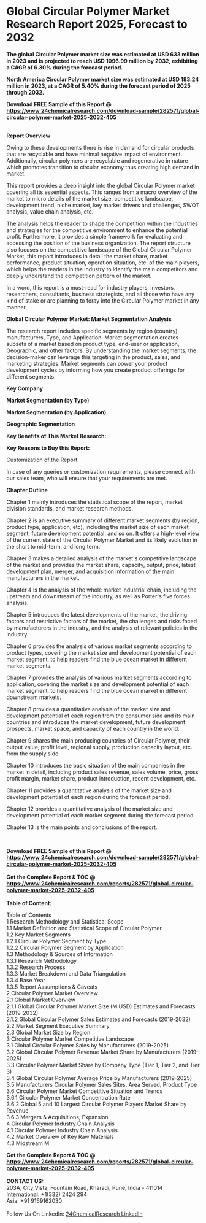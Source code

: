 <h1>Global Circular Polymer Market Research Report 2025, Forecast to 2032</h1><p><strong>The global Circular Polymer market size was estimated at USD 633 million in 2023 and is projected to reach USD 1096.99 million by 2032, exhibiting a CAGR of 6.30% during the forecast period.</strong></p><p>
</p><p><strong>North America Circular Polymer market size was estimated at USD 183.24 million in 2023, at a CAGR of 5.40% during the forecast period of 2025 through 2032.</strong></p><div><b>Download FREE Sample of this Report @ 
            <a href="https://www.24chemicalresearch.com/download-sample/282571/global-circular-polymer-market-2025-2032-405">
            https://www.24chemicalresearch.com/download-sample/282571/global-circular-polymer-market-2025-2032-405</a></b></div><br><p>
</p><p><strong>Report Overview</strong></p><p>
</p><p>Owing to these developments there is rise in demand for circular products that are recyclable and have minimal negative impact of environment. Additionally, circular polymers are recyclable and regenerative in nature which promotes transition to circular economy thus creating high demand in market.</p><p>
</p><p>This report provides a deep insight into the global Circular Polymer market covering all its essential aspects. This ranges from a macro overview of the market to micro details of the market size, competitive landscape, development trend, niche market, key market drivers and challenges, SWOT analysis, value chain analysis, etc.</p><p>
</p><p>The analysis helps the reader to shape the competition within the industries and strategies for the competitive environment to enhance the potential profit. Furthermore, it provides a simple framework for evaluating and accessing the position of the business organization. The report structure also focuses on the competitive landscape of the Global Circular Polymer Market, this report introduces in detail the market share, market performance, product situation, operation situation, etc. of the main players, which helps the readers in the industry to identify the main competitors and deeply understand the competition pattern of the market.</p><p>
In a word, this report is a must-read for industry players, investors, researchers, consultants, business strategists, and all those who have any kind of stake or are planning to foray into the Circular Polymer market in any manner.</p><p>
</p><p><strong>Global Circular Polymer Market: Market Segmentation Analysis</strong></p><p>
</p><p>The research report includes specific segments by region (country), manufacturers, Type, and Application. Market segmentation creates subsets of a market based on product type, end-user or application, Geographic, and other factors. By understanding the market segments, the decision-maker can leverage this targeting in the product, sales, and marketing strategies. Market segments can power your product development cycles by informing how you create product offerings for different segments.</p><p>
</p><p><strong>Key Company</strong></p><p>
</p><p>
</p><p><strong>Market Segmentation (by Type)</strong></p><p>
</p><p>
</p><p><strong>Market Segmentation (by Application)</strong></p><p>
</p><p>
</p><p><strong>Geographic Segmentation</strong></p><p>
</p><p>
</p><p><strong>Key Benefits of This Market Research:</strong></p><p>
</p><p>
</p><p><strong>Key Reasons to Buy this Report:</strong></p><p>
</p><p>
</p><p>Customization of the Report</p><p>
In case of any queries or customization requirements, please connect with our sales team, who will ensure that your requirements are met.</p><p>
</p><p><strong>Chapter Outline</strong></p><p>
</p><p>Chapter 1 mainly introduces the statistical scope of the report, market division standards, and market research methods.</p><p>
Chapter 2 is an executive summary of different market segments (by region, product type, application, etc), including the market size of each market segment, future development potential, and so on. It offers a high-level view of the current state of the Circular Polymer Market and its likely evolution in the short to mid-term, and long term.</p><p>
Chapter 3 makes a detailed analysis of the market's competitive landscape of the market and provides the market share, capacity, output, price, latest development plan, merger, and acquisition information of the main manufacturers in the market.</p><p>
Chapter 4 is the analysis of the whole market industrial chain, including the upstream and downstream of the industry, as well as Porter's five forces analysis.</p><p>
Chapter 5 introduces the latest developments of the market, the driving factors and restrictive factors of the market, the challenges and risks faced by manufacturers in the industry, and the analysis of relevant policies in the industry.</p><p>
Chapter 6 provides the analysis of various market segments according to product types, covering the market size and development potential of each market segment, to help readers find the blue ocean market in different market segments.</p><p>
Chapter 7 provides the analysis of various market segments according to application, covering the market size and development potential of each market segment, to help readers find the blue ocean market in different downstream markets.</p><p>
Chapter 8 provides a quantitative analysis of the market size and development potential of each region from the consumer side and its main countries and introduces the market development, future development prospects, market space, and capacity of each country in the world.</p><p>
Chapter 9 shares the main producing countries of Circular Polymer, their output value, profit level, regional supply, production capacity layout, etc. from the supply side.</p><p>
Chapter 10 introduces the basic situation of the main companies in the market in detail, including product sales revenue, sales volume, price, gross profit margin, market share, product introduction, recent development, etc.</p><p>
Chapter 11 provides a quantitative analysis of the market size and development potential of each region during the forecast period.</p><p>
Chapter 12 provides a quantitative analysis of the market size and development potential of each market segment during the forecast period.</p><p>
Chapter 13 is the main points and conclusions of the report.</p><p>
 </p><div><b>Download FREE Sample of this Report @ 
            <a href="https://www.24chemicalresearch.com/download-sample/282571/global-circular-polymer-market-2025-2032-405">
            https://www.24chemicalresearch.com/download-sample/282571/global-circular-polymer-market-2025-2032-405</a></b></div><br><div><b>Get the Complete Report & TOC @ 
            <a href="https://www.24chemicalresearch.com/reports/282571/global-circular-polymer-market-2025-2032-405">
            https://www.24chemicalresearch.com/reports/282571/global-circular-polymer-market-2025-2032-405</a></b></div><br>
            <b>Table of Content:</b><p>Table of Contents<br />
1 Research Methodology and Statistical Scope<br />
1.1 Market Definition and Statistical Scope of Circular Polymer<br />
1.2 Key Market Segments<br />
1.2.1 Circular Polymer Segment by Type<br />
1.2.2 Circular Polymer Segment by Application<br />
1.3 Methodology & Sources of Information<br />
1.3.1 Research Methodology<br />
1.3.2 Research Process<br />
1.3.3 Market Breakdown and Data Triangulation<br />
1.3.4 Base Year<br />
1.3.5 Report Assumptions & Caveats<br />
2 Circular Polymer Market Overview<br />
2.1 Global Market Overview<br />
2.1.1 Global Circular Polymer Market Size (M USD) Estimates and Forecasts (2019-2032)<br />
2.1.2 Global Circular Polymer Sales Estimates and Forecasts (2019-2032)<br />
2.2 Market Segment Executive Summary<br />
2.3 Global Market Size by Region<br />
3 Circular Polymer Market Competitive Landscape<br />
3.1 Global Circular Polymer Sales by Manufacturers (2019-2025)<br />
3.2 Global Circular Polymer Revenue Market Share by Manufacturers (2019-2025)<br />
3.3 Circular Polymer Market Share by Company Type (Tier 1, Tier 2, and Tier 3)<br />
3.4 Global Circular Polymer Average Price by Manufacturers (2019-2025)<br />
3.5 Manufacturers Circular Polymer Sales Sites, Area Served, Product Type<br />
3.6 Circular Polymer Market Competitive Situation and Trends<br />
3.6.1 Circular Polymer Market Concentration Rate<br />
3.6.2 Global 5 and 10 Largest Circular Polymer Players Market Share by Revenue<br />
3.6.3 Mergers & Acquisitions, Expansion<br />
4 Circular Polymer Industry Chain Analysis<br />
4.1 Circular Polymer Industry Chain Analysis<br />
4.2 Market Overview of Key Raw Materials<br />
4.3 Midstream M</p><div><b>Get the Complete Report & TOC @ 
            <a href="https://www.24chemicalresearch.com/reports/282571/global-circular-polymer-market-2025-2032-405">
            https://www.24chemicalresearch.com/reports/282571/global-circular-polymer-market-2025-2032-405</a></b></div><br><b>CONTACT US:</b><br>
            203A, City Vista, Fountain Road, Kharadi, Pune, India - 411014<br>
            International: +1(332) 2424 294<br>
            Asia: +91 9169162030 <br><br>
            Follow Us On LinkedIn: <a href="https://www.linkedin.com/company/24chemicalresearch/">24ChemicalResearch LinkedIn</a>